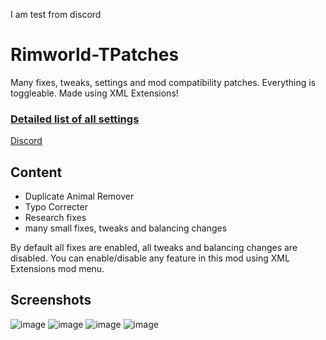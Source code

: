 I am test from discord

# Rimworld-TPatches
Many fixes, tweaks, settings and mod compatibility patches. Everything is toggleable. Made using XML Extensions!

### [Detailed list of all settings](https://docs.google.com/spreadsheets/d/1nhq6maAQgqy5VEXBN_rNa-neVqVlNxartAt38_Km4TA/edit?usp=sharing)

[Discord](https://discord.gg/dcVj4b5VwJ)


## Content
- Duplicate Animal Remover
- Typo Correcter
- Research fixes
- many small fixes, tweaks and balancing changes

By default all fixes are enabled, all tweaks and balancing changes are disabled. You can enable/disable any feature in this mod using XML Extensions mod menu.

## Screenshots
![image](https://user-images.githubusercontent.com/76593873/136654567-e1330d6d-cd69-415c-b2ca-fd76ffe32c59.png)
![image](https://user-images.githubusercontent.com/76593873/136654573-2c445c2f-33ae-4234-b340-f08e42304470.png)
![image](https://user-images.githubusercontent.com/76593873/136654598-85b571d1-6822-455c-8f91-4352f7b1ca23.png)
![image](https://user-images.githubusercontent.com/76593873/136654601-cf8e50ac-3712-423c-bd3d-803bfb16ffbf.png)
